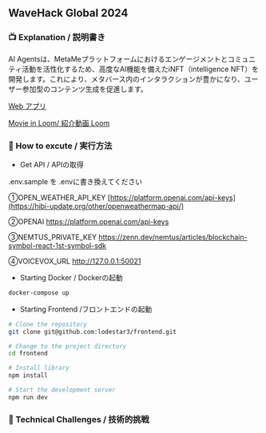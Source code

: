 ## WaveHack Global 2024

### 📺 Explanation / 説明書き

AI Agentsは、MetaMeプラットフォームにおけるエンゲージメントとコミュニティ活動を活性化するため、高度なAI機能を備えたiNFT（intelligence NFT）を開発します。これにより、メタバース内のインタラクションが豊かになり、ユーザー参加型のコンテンツ生成を促進します。

 [Web アプリ](https://aqvn7purek.ap-northeast-1.awsapprunner.com/)

 [Movie in Loom/ 紹介動画 Loom](https://www.loom.com/share/6d470c31cb374f7f94587d5b7be31d77?sid=c83495ec-9e79-43f2-96cd-7337bb9681b0)
  
### 🔵 How to excute / 実行方法
- Get API / APIの取得

.env.sample を .envに書き換えてください
  
  ①OPEN_WEATHER_API_KEY
  [https://platform.openai.com/api-keys](https://hibi-update.org/other/openweathermap-api/)
  
  ②OPENAI
  https://platform.openai.com/api-keys
  
  ③NEMTUS_PRIVATE_KEY
  https://zenn.dev/nemtus/articles/blockchain-symbol-react-1st-symbol-sdk

  ④VOICEVOX_URL
  http://127.0.0.1:50021

- Starting Docker / Dockerの起動
```bash
docker-compose up
```

- Starting Frontend /フロントエンドの起動
```bash
# Clone the repository
git clone git@github.com:lodestar3/frontend.git

# Change to the project directory
cd frontend

# Install library
npm install 

# Start the development server
npm run dev
```

### 🔵 Technical Challenges / 技術的挑戦
